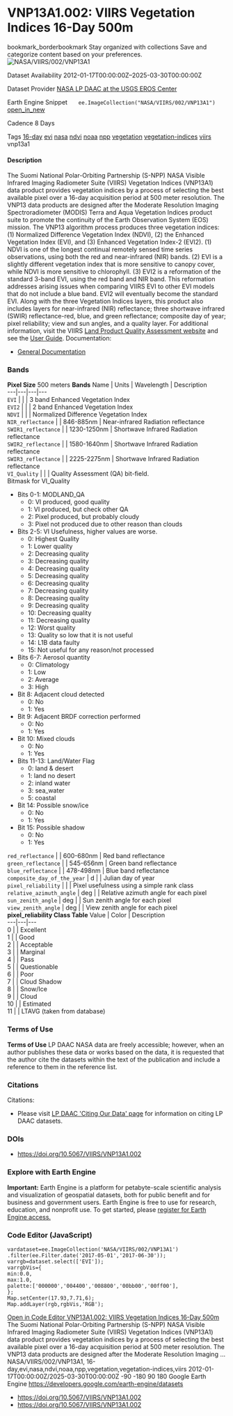  
#  VNP13A1.002: VIIRS Vegetation Indices 16-Day 500m 
bookmark_borderbookmark Stay organized with collections  Save and categorize content based on your preferences. 
![NASA/VIIRS/002/VNP13A1](https://developers.google.com/earth-engine/datasets/images/NASA/NASA_VIIRS_002_VNP13A1_sample.png) 

Dataset Availability
    2012-01-17T00:00:00Z–2025-03-30T00:00:00Z 

Dataset Provider
     [ NASA LP DAAC at the USGS EROS Center ](https://doi.org/10.5067/VIIRS/VNP13A1.002) 

Earth Engine Snippet
     `    ee.ImageCollection("NASA/VIIRS/002/VNP13A1")   ` [ open_in_new ](https://code.earthengine.google.com/?scriptPath=Examples:Datasets/NASA/NASA_VIIRS_002_VNP13A1) 

Cadence
    8 Days 

Tags
     [16-day](https://developers.google.com/earth-engine/datasets/tags/16-day) [evi](https://developers.google.com/earth-engine/datasets/tags/evi) [nasa](https://developers.google.com/earth-engine/datasets/tags/nasa) [ndvi](https://developers.google.com/earth-engine/datasets/tags/ndvi) [noaa](https://developers.google.com/earth-engine/datasets/tags/noaa) [npp](https://developers.google.com/earth-engine/datasets/tags/npp) [vegetation](https://developers.google.com/earth-engine/datasets/tags/vegetation) [vegetation-indices](https://developers.google.com/earth-engine/datasets/tags/vegetation-indices) [viirs](https://developers.google.com/earth-engine/datasets/tags/viirs)
vnp13a1
#### Description
The Suomi National Polar-Orbiting Partnership (S-NPP) NASA Visible Infrared Imaging Radiometer Suite (VIIRS) Vegetation Indices (VNP13A1) data product provides vegetation indices by a process of selecting the best available pixel over a 16-day acquisition period at 500 meter resolution. The VNP13 data products are designed after the Moderate Resolution Imaging Spectroradiometer (MODIS) Terra and Aqua Vegetation Indices product suite to promote the continuity of the Earth Observation System (EOS) mission.
The VNP13 algorithm process produces three vegetation indices: (1) Normalized Difference Vegetation Index (NDVI), (2) the Enhanced Vegetation Index (EVI), and (3) Enhanced Vegetation Index-2 (EVI2). (1) NDVI is one of the longest continual remotely sensed time series observations, using both the red and near-infrared (NIR) bands. (2) EVI is a slightly different vegetation index that is more sensitive to canopy cover, while NDVI is more sensitive to chlorophyll. (3) EVI2 is a reformation of the standard 3-band EVI, using the red band and NIR band. This reformation addresses arising issues when comparing VIIRS EVI to other EVI models that do not include a blue band. EVI2 will eventually become the standard EVI.
Along with the three Vegetation Indices layers, this product also includes layers for near-infrared (NIR) reflectance; three shortwave infrared (SWIR) reflectance-red, blue, and green reflectance; composite day of year; pixel reliability; view and sun angles, and a quality layer.
For additional information, visit the VIIRS [Land Product Quality Assessment website](https://landweb.modaps.eosdis.nasa.gov/browse?sensor=VIIRS&sat=SNPP) and see the [User Guide](https://lpdaac.usgs.gov/documents/1372/VNP13_User_Guide_ATBD_V2.1.2.pdf).
Documentation:
  * [General Documentation](https://ladsweb.modaps.eosdis.nasa.gov/filespec/VIIRS/1/VNP13A1)


### Bands
**Pixel Size** 500 meters 
**Bands**
Name | Units | Wavelength | Description  
---|---|---|---  
`EVI` |  |  | 3 band Enhanced Vegetation Index  
`EVI2` |  |  | 2 band Enhanced Vegetation Index  
`NDVI` |  |  | Normalized Difference Vegetation Index  
`NIR_reflectance` |  | 846-885nm | Near-infrared Radiation reflectance  
`SWIR1_reflectance` |  | 1230-1250nm | Shortwave Infrared Radiation reflectance  
`SWIR2_reflectance` |  | 1580-1640nm | Shortwave Infrared Radiation reflectance  
`SWIR3_reflectance` |  | 2225-2275nm | Shortwave Infrared Radiation reflectance  
`VI_Quality` |  |  | Quality Assessment (QA) bit-field.  
Bitmask for VI_Quality
  * Bits 0-1: MODLAND_QA 
    * 0: VI produced, good quality
    * 1: VI produced, but check other QA
    * 2: Pixel produced, but probably cloudy
    * 3: Pixel not produced due to other reason than clouds
  * Bits 2-5: VI Usefulness, higher values are worse. 
    * 0: Highest Quality
    * 1: Lower quality
    * 2: Decreasing quality
    * 3: Decreasing quality
    * 4: Decreasing quality
    * 5: Decreasing quality
    * 6: Decreasing quality
    * 7: Decreasing quality
    * 8: Decreasing quality
    * 9: Decreasing quality
    * 10: Decreasing quality
    * 11: Decreasing quality
    * 12: Worst quality
    * 13: Quality so low that it is not useful
    * 14: L1B data faulty
    * 15: Not useful for any reason/not processed
  * Bits 6-7: Aerosol quantity 
    * 0: Climatology
    * 1: Low
    * 2: Average
    * 3: High
  * Bit 8: Adjacent cloud detected 
    * 0: No
    * 1: Yes
  * Bit 9: Adjacent BRDF correction performed 
    * 0: No
    * 1: Yes
  * Bit 10: Mixed clouds 
    * 0: No
    * 1: Yes
  * Bits 11-13: Land/Water Flag 
    * 0: land & desert
    * 1: land no desert
    * 2: inland water
    * 3: sea_water
    * 5: coastal
  * Bit 14: Possible snow/ice 
    * 0: No
    * 1: Yes
  * Bit 15: Possible shadow 
    * 0: No
    * 1: Yes

  
`red_reflectance` |  | 600-680nm | Red band reflectance  
`green_reflectance` |  | 545-656nm | Green band reflectance  
`blue_reflectance` |  | 478-498nm | Blue band reflectance  
`composite_day_of_the_year` | d |  | Julian day of year  
`pixel_reliability` |  |  | Pixel usefulness using a simple rank class  
`relative_azimuth_angle` | deg |  | Relative azimuth angle for each pixel  
`sun_zenith_angle` | deg |  | Sun zenith angle for each pixel  
`view_zenith_angle` | deg |  | View zenith angle for each pixel  
**pixel_reliability Class Table**
Value | Color | Description  
---|---|---  
0 |  | Excellent  
1 |  | Good  
2 |  | Acceptable  
3 |  | Marginal  
4 |  | Pass  
5 |  | Questionable  
6 |  | Poor  
7 |  | Cloud Shadow  
8 |  | Snow/Ice  
9 |  | Cloud  
10 |  | Estimated  
11 |  | LTAVG (taken from database)  
### Terms of Use
**Terms of Use**
LP DAAC NASA data are freely accessible; however, when an author publishes these data or works based on the data, it is requested that the author cite the datasets within the text of the publication and include a reference to them in the reference list.
### Citations
Citations:
  * Please visit [LP DAAC 'Citing Our Data' page](https://lpdaac.usgs.gov/citing_our_data) for information on citing LP DAAC datasets.


### DOIs
  * [ https://doi.org/10.5067/VIIRS/VNP13A1.002 ](https://doi.org/10.5067/VIIRS/VNP13A1.002)


### Explore with Earth Engine
**Important:** Earth Engine is a platform for petabyte-scale scientific analysis and visualization of geospatial datasets, both for public benefit and for business and government users. Earth Engine is free to use for research, education, and nonprofit use. To get started, please [register for Earth Engine access.](https://console.cloud.google.com/earth-engine)
### Code Editor (JavaScript)
```
vardataset=ee.ImageCollection('NASA/VIIRS/002/VNP13A1')
.filter(ee.Filter.date('2017-05-01','2017-06-30'));
varrgb=dataset.select(['EVI']);
varrgbVis={
min:0.0,
max:1.0,
palette:['000000','004400','008800','00bb00','00ff00'],
};
Map.setCenter(17.93,7.71,6);
Map.addLayer(rgb,rgbVis,'RGB');
```
[ Open in Code Editor ](https://code.earthengine.google.com/?scriptPath=Examples:Datasets/NASA/NASA_VIIRS_002_VNP13A1)
[ VNP13A1.002: VIIRS Vegetation Indices 16-Day 500m ](https://developers.google.com/earth-engine/datasets/catalog/NASA_VIIRS_002_VNP13A1)
The Suomi National Polar-Orbiting Partnership (S-NPP) NASA Visible Infrared Imaging Radiometer Suite (VIIRS) Vegetation Indices (VNP13A1) data product provides vegetation indices by a process of selecting the best available pixel over a 16-day acquisition period at 500 meter resolution. The VNP13 data products are designed after the Moderate Resolution Imaging …
NASA/VIIRS/002/VNP13A1, 16-day,evi,nasa,ndvi,noaa,npp,vegetation,vegetation-indices,viirs 
2012-01-17T00:00:00Z/2025-03-30T00:00:00Z
-90 -180 90 180 
Google Earth Engine
https://developers.google.com/earth-engine/datasets
  * [ https://doi.org/10.5067/VIIRS/VNP13A1.002 ](https://doi.org/https://doi.org/10.5067/VIIRS/VNP13A1.002)
  * [ https://doi.org/10.5067/VIIRS/VNP13A1.002 ](https://doi.org/https://developers.google.com/earth-engine/datasets/catalog/NASA_VIIRS_002_VNP13A1)


